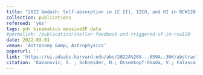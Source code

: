 ```yaml
---
title: "2022 &mdash; Self-absorption in [C II], 12CO, and HI in RCW120. Building up a geometrical and physical model of the region"
collection: publications
refereed: 'yes'
tags: pdr kinematics massiveSF data
#permalink: /publication/stellar-feedback-and-triggered-sf-in-rcw120
date: 2022-03-01
venue: 'Astronomy &amp; Astrophysics'
paperurl: ''
link: 'https://ui.adsabs.harvard.edu/abs/2022A%26A...659A..36K/abstract'
citation: 'Kabanovic, S. ; Schneider, N.; Ossenkopf-Okada, V.; Falasca, F. ; Güsten, R. ; Stutzki, J.; Simon, R.; Buchbender, C. ; Anderson, L.; Bonne, L. ; Guevara, C.; Higgins, R.; Koribalski, B.; Luisi, M.; Mertens, M.; Okada, Y.; Röllig, M.; Seifried, D.; Tiwari, M.; Wyrowski, F. ; Zavagno, A.; Tielens, A. G. G. M., 2022, Astronomy & Astrophysics, Volume 659, id.A36, 26 pp. '
---
```

